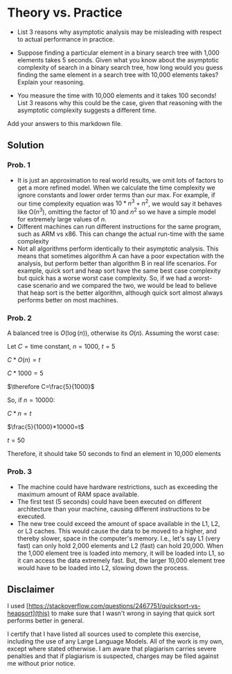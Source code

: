 # Theory vs. Practice

- List 3 reasons why asymptotic analysis may be misleading with respect to
  actual performance in practice.

- Suppose finding a particular element in a binary search tree with 1,000
  elements takes 5 seconds. Given what you know about the asymptotic complexity
  of search in a binary search tree, how long would you guess finding the same
  element in a search tree with 10,000 elements takes? Explain your reasoning.

- You measure the time with 10,000 elements and it takes 100 seconds! List 3
  reasons why this could be the case, given that reasoning with the asymptotic
  complexity suggests a different time.

Add your answers to this markdown file.

## Solution

### Prob. 1
- It is just an approximation to real world results, we omit lots of factors to get a more refined model. When we calculate the time complexity we ignore constants and lower order terms than our max. For example, if our time complexity equation was $10*n^3+n^2$, we would say it behaves like O($n^3$), omitting the factor of 10 and $n^2$ so we have a simple model for extremely large values of $n$.
- Different machines can run different instructions for the same program, such as ARM vs x86. This can change the actual run-time with the same complexity
- Not all algorithms perform identically to their asymptotic analysis. This means that sometimes algorithm A can have a poor expectation with the analysis, but perform better than algorithm B in real life scenarios. For example, quick sort and heap sort have the same best case complexity but quick has a worse worst case complexity. So, if we had a worst-case scenario and we compared the two, we would be lead to believe that heap sort is the better algorithm, although quick sort almost always performs better on most machines.
  
### Prob. 2

A balanced tree is $O(\log(n))$, otherwise its $O(n)$. Assuming the worst case:

Let $C = \text{time constant,}$  $n=1000$, $t = 5$

$C*O(n)=t$

$C*1000=5$

$\therefore C=\frac{5}{1000}$

So, if $n=10000$:

$C*n=t$

$\frac{5}{1000}*10000=t$

$t = 50$

Therefore, it should take 50 seconds to find an element in 10,000 elements

### Prob. 3
- The machine could have hardware restrictions, such as exceeding the maximum amount of RAM space available.
- The first test (5 seconds) could have been executed on different architecture than your machine, causing different instructions to be executed.
- The new tree could exceed the amount of space available in the L1, L2, or L3 caches. This would cause the data to be moved to a higher, and thereby slower, space in the computer's memory. I.e., let's say L1 (very fast) can only hold 2,000 elements and L2 (fast) can hold 20,000. When the 1,000 element tree is loaded into memory, it will be loaded into L1, so it can access the data extremely fast. But, the larger 10,000 element tree would have to be loaded into L2, slowing down the process.

## Disclaimer

I used [https://stackoverflow.com/questions/2467751/quicksort-vs-heapsort](this) to make sure that I wasn't wrong in saying that quick sort performs better in general.

I certify that I have listed all sources used to complete this exercise, including the use of any Large Language Models. All of the work is my own, except where stated otherwise. I am aware that plagiarism carries severe penalties and that if plagiarism is suspected, charges may be filed against me without prior notice.
